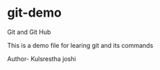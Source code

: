 # git-demo
Git and Git Hub


This is a demo file for learing git and its commands


Author- Kulsrestha joshi
